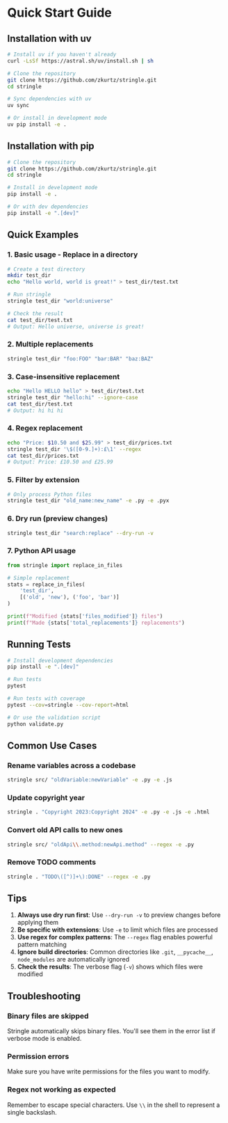 # Quick Start Guide

## Installation with uv

```bash
# Install uv if you haven't already
curl -LsSf https://astral.sh/uv/install.sh | sh

# Clone the repository
git clone https://github.com/zkurtz/stringle.git
cd stringle

# Sync dependencies with uv
uv sync

# Or install in development mode
uv pip install -e .
```

## Installation with pip

```bash
# Clone the repository
git clone https://github.com/zkurtz/stringle.git
cd stringle

# Install in development mode
pip install -e .

# Or with dev dependencies
pip install -e ".[dev]"
```

## Quick Examples

### 1. Basic usage - Replace in a directory

```bash
# Create a test directory
mkdir test_dir
echo "Hello world, world is great!" > test_dir/test.txt

# Run stringle
stringle test_dir "world:universe"

# Check the result
cat test_dir/test.txt
# Output: Hello universe, universe is great!
```

### 2. Multiple replacements

```bash
stringle test_dir "foo:FOO" "bar:BAR" "baz:BAZ"
```

### 3. Case-insensitive replacement

```bash
echo "Hello HELLO hello" > test_dir/test.txt
stringle test_dir "hello:hi" --ignore-case
cat test_dir/test.txt
# Output: hi hi hi
```

### 4. Regex replacement

```bash
echo "Price: $10.50 and $25.99" > test_dir/prices.txt
stringle test_dir '\$([0-9.]+):£\1' --regex
cat test_dir/prices.txt
# Output: Price: £10.50 and £25.99
```

### 5. Filter by extension

```bash
# Only process Python files
stringle test_dir "old_name:new_name" -e .py -e .pyx
```

### 6. Dry run (preview changes)

```bash
stringle test_dir "search:replace" --dry-run -v
```

### 7. Python API usage

```python
from stringle import replace_in_files

# Simple replacement
stats = replace_in_files(
    'test_dir',
    [('old', 'new'), ('foo', 'bar')]
)

print(f"Modified {stats['files_modified']} files")
print(f"Made {stats['total_replacements']} replacements")
```

## Running Tests

```bash
# Install development dependencies
pip install -e ".[dev]"

# Run tests
pytest

# Run tests with coverage
pytest --cov=stringle --cov-report=html

# Or use the validation script
python validate.py
```

## Common Use Cases

### Rename variables across a codebase

```bash
stringle src/ "oldVariable:newVariable" -e .py -e .js
```

### Update copyright year

```bash
stringle . "Copyright 2023:Copyright 2024" -e .py -e .js -e .html
```

### Convert old API calls to new ones

```bash
stringle src/ "oldApi\\.method:newApi.method" --regex -e .py
```

### Remove TODO comments

```bash
stringle . "TODO\([^)]+\):DONE" --regex -e .py
```

## Tips

1. **Always use dry run first**: Use `--dry-run -v` to preview changes before applying them
2. **Be specific with extensions**: Use `-e` to limit which files are processed
3. **Use regex for complex patterns**: The `--regex` flag enables powerful pattern matching
4. **Ignore build directories**: Common directories like `.git`, `__pycache__`, `node_modules` are automatically ignored
5. **Check the results**: The verbose flag (`-v`) shows which files were modified

## Troubleshooting

### Binary files are skipped
Stringle automatically skips binary files. You'll see them in the error list if verbose mode is enabled.

### Permission errors
Make sure you have write permissions for the files you want to modify.

### Regex not working as expected
Remember to escape special characters. Use `\\` in the shell to represent a single backslash.
